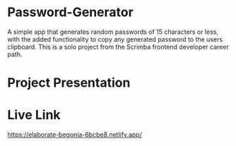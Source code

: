 # Password-Generator
 A simple app that generates random passwords of 15 characters or less, with the added functionality to copy any generated password to the users clipboard.
 This is a solo project from the Scrimba frontend developer career path. 

# Project Presentation 

# Live Link
https://elaborate-begonia-6bcbe8.netlify.app/

